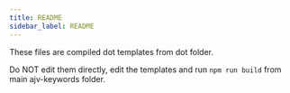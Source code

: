```yaml
---
title: README
sidebar_label: README
---
```

These files are compiled dot templates from dot folder.

Do NOT edit them directly, edit the templates and run `npm run build` from main ajv-keywords folder.

